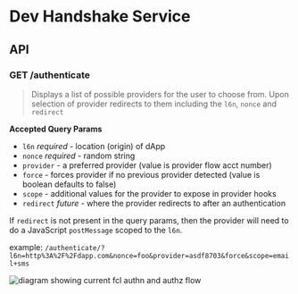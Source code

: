 # Dev Handshake Service

## API

### GET /authenticate

> Displays a list of possible providers for the user to choose from. Upon selection of provider redirects to them including the `l6n`, `nonce` and `redirect`

**Accepted Query Params**

- `l6n` _required_ - location (origin) of dApp
- `nonce` _required_ - random string
- `provider` - a preferred provider (value is provider flow acct number)
- `force` - forces provider if no previous provider detected (value is boolean defaults to false)
- `scope` - additional values for the provider to expose in provider hooks
- `redirect` _future_ - where the provider redirects to after an authentication

If `redirect` is not present in the query params, then the provider will need to do a JavaScript `postMessage` scoped to the `l6n`.

example:
`/authenticate/?l6n=http%3A%2F%2Fdapp.com&nonce=foo&provider=asdf8703&force&scope=email+sms`

![diagram showing current fcl authn and authz flow](../dev-wallet/assets/fcl-ars-auth-v3.png)
